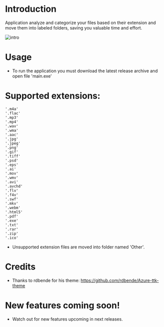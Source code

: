 # Introduction
Application analyze and categorize your files based on their extension and move them into labeled folders, saving you valuable time and effort.


![intro](https://github.com/Adolsik/File-Organizer/assets/75134645/8ce169a2-9589-4de7-8911-0a7d27690973)

# Usage
- To run the application you must download the latest release archive and open file 'main.exe'

# Supported extensions:
    '.m4a'
    '.flac'
    '.mp3'
    '.mp4'
    '.wav'
    '.wma' 
    '.aac' 
    '.jpg'
    '.jpeg'
    '.png' 
    '.gif' 
    '.tiff'
    '.psd' 
    '.eps' 
    '.ai' 
    '.mov' 
    '.wmv' 
    '.avi' 
    '.avchd' 
    '.flv' 
    '.f4v' 
    '.swf' 
    '.mkv' 
    '.webm'
    '.html5'
    '.pdf' 
    '.exe' 
    '.txt' 
    '.rar' 
    '.zip'
    '.ico'
- Unsupported extension files are moved into folder named 'Other'.
# Credits
- Thanks to rdbende for his theme: https://github.com/rdbende/Azure-ttk-theme
# New features coming soon!
- Watch out for new features upcoming in next releases.

